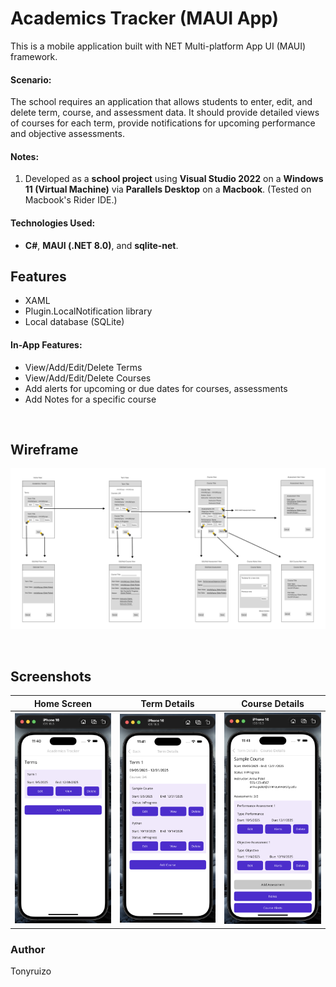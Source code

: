 # Academics Tracker (MAUI App)
This is a mobile application built with NET Multi-platform App UI (MAUI) framework.

#### Scenario:
The school requires an application that allows students to enter, edit, and delete term, course, and assessment data. 
It should provide detailed views of courses for each term, 
provide notifications for upcoming performance and objective assessments.

#### Notes:
1. Developed as a **school project** using **Visual Studio 2022** on a **Windows 11 (Virtual Machine)** via **Parallels Desktop** on a **Macbook**. (Tested on Macbook's Rider IDE.)

#### Technologies Used:
- **C#**, **MAUI (.NET 8.0)**, and **sqlite-net**.
  <br>

## Features
- XAML
- Plugin.LocalNotification  library
- Local database (SQLite)

#### In-App Features:
- View/Add/Edit/Delete Terms
- View/Add/Edit/Delete Courses
- Add alerts for upcoming or due dates for courses, assessments
- Add Notes for a specific course

<br>

## Wireframe 
![Wireframe](AcademicsTrackerMauiNew/Docs/wireframe.png)

<br>

## Screenshots
| Home Screen                                                 | Term Details                                                 | Course Details                                                 |
|-------------------------------------------------------------|--------------------------------------------------------------|----------------------------------------------------------------|
| ![HomeScreen](AcademicsTrackerMauiNew/Docs/screenshot1.png) | ![TermDetails](AcademicsTrackerMauiNew/Docs/screenshot2.png) | ![CourseDetails](AcademicsTrackerMauiNew/Docs/screenshot3.png) |


### Author
Tonyruizo




